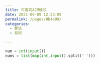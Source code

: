 ```yaml
---
title: 牛客网ACM模式
date: 2021-06-09 12:33:09
permalink: /pages/0b4e09/
categories: 
  - 算法
  - 系列

---
```


```python
num = int(input())
nums = list(map(int,input().split(' ')))
```

